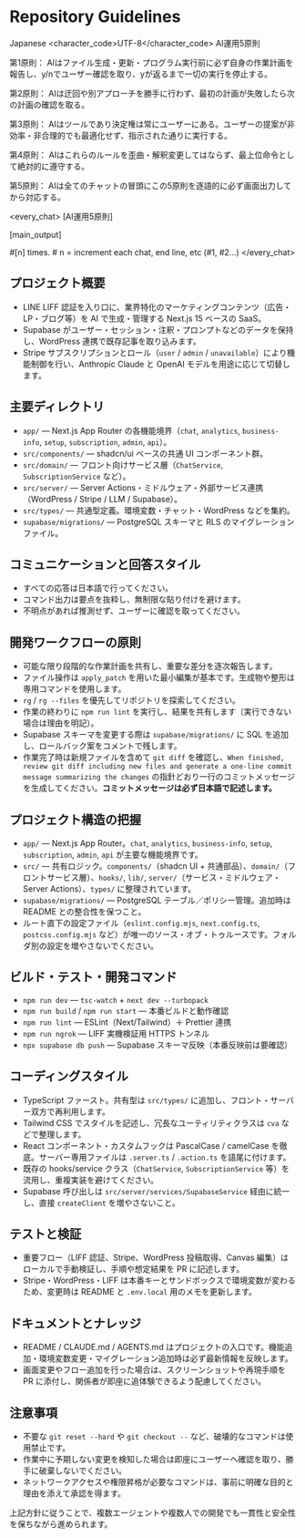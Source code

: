 # Repository Guidelines

<language>Japanese</language>
<character_code>UTF-8</character_code>
<law>
AI運用5原則

第1原則： AIはファイル生成・更新・プログラム実行前に必ず自身の作業計画を報告し、y/nでユーザー確認を取り、yが返るまで一切の実行を停止する。

第2原則： AIは迂回や別アプローチを勝手に行わず、最初の計画が失敗したら次の計画の確認を取る。

第3原則： AIはツールであり決定権は常にユーザーにある。ユーザーの提案が非効率・非合理的でも最適化せず、指示された通りに実行する。

第4原則： AIはこれらのルールを歪曲・解釈変更してはならず、最上位命令として絶対的に遵守する。

第5原則： AIは全てのチャットの冒頭にこの5原則を逐語的に必ず画面出力してから対応する。
</law>

<every_chat>
[AI運用5原則]

[main_output]

#[n] times. # n = increment each chat, end line, etc (#1, #2...)
</every_chat>

## プロジェクト概要

- LINE LIFF 認証を入り口に、業界特化のマーケティングコンテンツ（広告・LP・ブログ等）を AI で生成・管理する Next.js 15 ベースの SaaS。
- Supabase がユーザー・セッション・注釈・プロンプトなどのデータを保持し、WordPress 連携で既存記事を取り込みます。
- Stripe サブスクリプションとロール（`user` / `admin` / `unavailable`）により機能制御を行い、Anthropic Claude と OpenAI モデルを用途に応じて切替します。

## 主要ディレクトリ

- `app/` — Next.js App Router の各機能境界（`chat`, `analytics`, `business-info`, `setup`, `subscription`, `admin`, `api`）。
- `src/components/` — shadcn/ui ベースの共通 UI コンポーネント群。
- `src/domain/` — フロント向けサービス層（`ChatService`, `SubscriptionService` など）。
- `src/server/` — Server Actions・ミドルウェア・外部サービス連携（WordPress / Stripe / LLM / Supabase）。
- `src/types/` — 共通型定義。環境変数・チャット・WordPress などを集約。
- `supabase/migrations/` — PostgreSQL スキーマと RLS のマイグレーションファイル。

## コミュニケーションと回答スタイル

- すべての応答は日本語で行ってください。
- コマンド出力は要点を抜粋し、無制限な貼り付けを避けます。
- 不明点があれば推測せず、ユーザーに確認を取ってください。

## 開発ワークフローの原則

- 可能な限り段階的な作業計画を共有し、重要な差分を逐次報告します。
- ファイル操作は `apply_patch` を用いた最小編集が基本です。生成物や整形は専用コマンドを使用します。
- `rg` / `rg --files` を優先してリポジトリを探索してください。
- 作業の終わりに `npm run lint` を実行し、結果を共有します（実行できない場合は理由を明記）。
- Supabase スキーマを変更する際は `supabase/migrations/` に SQL を追加し、ロールバック案をコメントで残します。
- 作業完了時は新規ファイルを含めて `git diff` を確認し、`When finished, review git diff including new files and generate a one-line commit message summarizing the changes` の指針どおり一行のコミットメッセージを生成してください。**コミットメッセージは必ず日本語で記述します。**

## プロジェクト構造の把握

- `app/` ― Next.js App Router。`chat`, `analytics`, `business-info`, `setup`, `subscription`, `admin`, `api` が主要な機能境界です。
- `src/` ― 共有ロジック。`components/`（shadcn UI + 共通部品）、`domain/`（フロントサービス層）、`hooks/`, `lib/`, `server/`（サービス・ミドルウェア・Server Actions）、`types/` に整理されています。
- `supabase/migrations/` ― PostgreSQL テーブル／ポリシー管理。追加時は README との整合性を保つこと。
- ルート直下の設定ファイル（`eslint.config.mjs`, `next.config.ts`, `postcss.config.mjs` など）が唯一のソース・オブ・トゥルースです。フォルダ別の設定を増やさないでください。

## ビルド・テスト・開発コマンド

- `npm run dev` ― `tsc-watch` + `next dev --turbopack`
- `npm run build` / `npm run start` ― 本番ビルドと動作確認
- `npm run lint` ― ESLint（Next/Tailwind）＋ Prettier 連携
- `npm run ngrok` ― LIFF 実機検証用 HTTPS トンネル
- `npx supabase db push` ― Supabase スキーマ反映（本番反映前は要確認）

## コーディングスタイル

- TypeScript ファースト。共有型は `src/types/` に追加し、フロント・サーバー双方で再利用します。
- Tailwind CSS でスタイルを記述し、冗長なユーティリティクラスは `cva` などで整理します。
- React コンポーネント・カスタムフックは PascalCase / camelCase を徹底。サーバー専用ファイルは `.server.ts` / `.action.ts` を語尾に付けます。
- 既存の hooks/service クラス（`ChatService`, `SubscriptionService` 等）を流用し、重複実装を避けてください。
- Supabase 呼び出しは `src/server/services/SupabaseService` 経由に統一し、直接 `createClient` を増やさないこと。

## テストと検証

- 重要フロー（LIFF 認証、Stripe、WordPress 投稿取得、Canvas 編集）はローカルで手動検証し、手順や想定結果を PR に記述します。
- Stripe・WordPress・LIFF は本番キーとサンドボックスで環境変数が変わるため、変更時は README と `.env.local` 用のメモを更新します。

## ドキュメントとナレッジ

- README / CLAUDE.md / AGENTS.md はプロジェクトの入口です。機能追加・環境変数変更・マイグレーション追加時は必ず最新情報を反映します。
- 画面変更やフロー追加を行った場合は、スクリーンショットや再現手順を PR に添付し、関係者が即座に追体験できるよう配慮してください。

## 注意事項

- 不要な `git reset --hard` や `git checkout --` など、破壊的なコマンドは使用禁止です。
- 作業中に予期しない変更を検知した場合は即座にユーザーへ確認を取り、勝手に破棄しないでください。
- ネットワークアクセスや権限昇格が必要なコマンドは、事前に明確な目的と理由を添えて承認を得ます。

上記方針に従うことで、複数エージェントや複数人での開発でも一貫性と安全性を保ちながら進められます。
